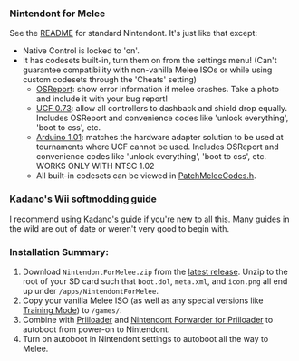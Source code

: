 ### Nintendont for Melee
See the [README](https://github.com/FIX94/Nintendont/blob/master/README.md) for standard Nintendont. It's just like that except:
* Native Control is locked to 'on'.
* It has codesets built-in, turn them on from the settings menu! (Can't guarantee compatibility with non-vanilla Melee ISOs or while using custom codesets through the 'Cheats' setting)
  * [OSReport](https://twitter.com/UnclePunch_/status/1017607009104023552): show error information if melee crashes. Take a photo and include it with your bug report!
  * [UCF 0.73](http://www.20xx.me/ucf.html): allow all controllers to dashback and shield drop equally. Includes OSReport and convenience codes like 'unlock everything', 'boot to css', etc.
  * [Arduino 1.01](https://twitter.com/ssbmhax/status/1046108551570214913): matches the hardware adapter solution to be used at tournaments where UCF cannot be used. Includes OSReport and convenience codes like 'unlock everything', 'boot to css', etc. WORKS ONLY WITH NTSC 1.02
  * All built-in codesets can be viewed in [PatchMeleeCodes.h](kernel/PatchMeleeCodes.h).


### Kadano's Wii softmodding guide
I recommend using [Kadano's guide](https://docs.google.com/document/d/1iaPI7Mb5fCzsLLLuEeQuR9-BeR8AOwvHyU-FM8GKmEs) if you're new to all this. Many guides in the wild are out of date or weren't very good to begin with.

### Installation Summary:
1. Download `NintendontForMelee.zip` from the [latest release](https://github.com/jmlee337/Nintendont/releases/latest). Unzip to the root of your SD card such that `boot.dol`, `meta.xml`, and `icon.png` all end up under `/apps/NintendontForMelee`.
2. Copy your vanilla Melee ISO (as well as any special versions like [Training Mode](https://www.patreon.com/UnclePunch)) to `/games/`.
3. Combine with [Priiloader](http://wiibrew.org/wiki/Priiloader) and [Nintendont Forwarder for Priiloader](https://github.com/jmlee337/Nintendont/loader/loader.dol) to autoboot from power-on to Nintendont.
4. Turn on autoboot in Nintendont settings to autoboot all the way to Melee.
